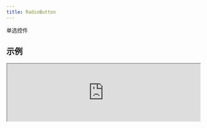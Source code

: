 ```yaml
---
title: RadioButton
---
```

单选控件

## 示例

<div><iframe style="width: 100%; margin: 0;" src="http://ui-demos.blankapp.org/radiobutton-example" scrolling="no" /></div>

```jsx
<RadioButton.Group>
  <RadioButton text={'Option1'} checked />
  <RadioButton text={'Option2'} />
</RadioButton.Group>
```

## 状态

### 禁用

<div><iframe style="width: 100%; margin: 0;" src="http://ui-demos.blankapp.org/radiobutton-state-disabled" scrolling="no" /></div>

```jsx
<RadioButton.Group>
  <RadioButton text={'Option1'} value={'1'} disabled />
  <RadioButton text={'Option2'} value={'2'} disabled />
</RadioButton.Group>
```

### 选中
<div><iframe style="width: 100%; margin: 0;" src="http://ui-demos.blankapp.org/radiobutton-state-checked" scrolling="no" /></div>

```jsx
<RadioButton.Group>
  <RadioButton text={'Option1'} value={'1'} checked />
  <RadioButton text={'Option2'} value={'2'} />
</RadioButton.Group>
```

## API

### 属性

名称 | 描述 | 类型 | 可选值 | 默认值
--- | --- | --- | --- | ---
`CircleComponent` | - | element | - | -
`text` | 显示的文本 | string | - | 空字符串 ('')
`textStyle` | 文本的样式 | style | - | -
`value` | - | string | - | -
`disabled` | 是否处于禁用状态 | bool | - | `false`
`checked` | 是否处于选中状态 | bool | - | `false`

### 事件

名称 | 描述
--- | ---
`onCheckedChange` | -
